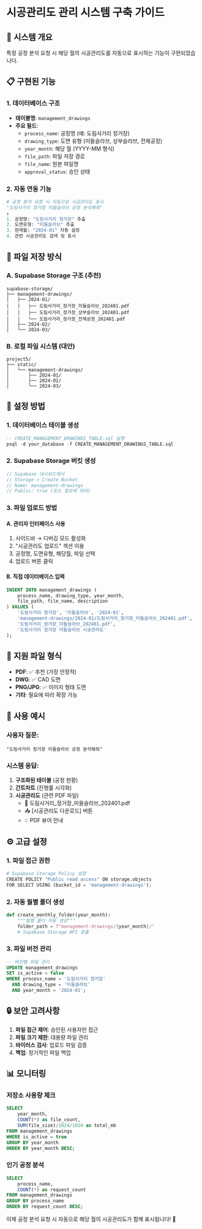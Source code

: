 # 시공관리도 관리 시스템 구축 가이드

## 🎯 시스템 개요

특정 공정 분석 요청 시 해당 월의 시공관리도를 자동으로 표시하는 기능이 구현되었습니다.

## 📋 구현된 기능

### 1. 데이터베이스 구조
- **테이블명**: `management_drawings`
- **주요 필드**:
  - `process_name`: 공정명 (예: 도림사거리 정거장)
  - `drawing_type`: 도면 유형 (미들슬라브, 상부슬라브, 전체공정)
  - `year_month`: 해당 월 (YYYY-MM 형식)
  - `file_path`: 파일 저장 경로
  - `file_name`: 원본 파일명
  - `approval_status`: 승인 상태

### 2. 자동 연동 기능
```python
# 공정 분석 요청 시 자동으로 시공관리도 표시
"도림사거리 정거장 미들슬라브 공정 분석해줘"
↓
1. 공정명: "도림사거리 정거장" 추출
2. 도면유형: "미들슬라브" 추출  
3. 현재월: "2024-01" 자동 설정
4. 관련 시공관리도 검색 및 표시
```

## 📁 파일 저장 방식

### A. Supabase Storage 구조 (추천)
```
supabase-storage/
├── management-drawings/
│   ├── 2024-01/
│   │   ├── 도림사거리_정거장_미들슬라브_202401.pdf
│   │   ├── 도림사거리_정거장_상부슬라브_202401.pdf
│   │   └── 도림사거리_정거장_전체공정_202401.pdf
│   ├── 2024-02/
│   └── 2024-03/
```

### B. 로컬 파일 시스템 (대안)
```
project5/
├── static/
│   └── management-drawings/
│       ├── 2024-01/
│       ├── 2024-02/
│       └── 2024-03/
```

## 🔧 설정 방법

### 1. 데이터베이스 테이블 생성
```sql
-- CREATE_MANAGEMENT_DRAWINGS_TABLE.sql 실행
psql -d your_database -f CREATE_MANAGEMENT_DRAWINGS_TABLE.sql
```

### 2. Supabase Storage 버킷 생성
```javascript
// Supabase 대시보드에서
// Storage > Create Bucket
// Name: management-drawings
// Public: true (또는 필요에 따라)
```

### 3. 파일 업로드 방법

#### A. 관리자 인터페이스 사용
1. 사이드바 → 디버깅 모드 활성화
2. "시공관리도 업로드" 섹션 이용
3. 공정명, 도면유형, 해당월, 파일 선택
4. 업로드 버튼 클릭

#### B. 직접 데이터베이스 입력
```sql
INSERT INTO management_drawings (
    process_name, drawing_type, year_month, 
    file_path, file_name, description
) VALUES (
    '도림사거리 정거장', '미들슬라브', '2024-01',
    'management-drawings/2024-01/도림사거리_정거장_미들슬라브_202401.pdf',
    '도림사거리_정거장_미들슬라브_202401.pdf',
    '도림사거리 정거장 미들슬라브 시공관리도'
);
```

## 📄 지원 파일 형식

- **PDF**: ✅ 추천 (가장 안정적)
- **DWG**: ✅ CAD 도면 
- **PNG/JPG**: ✅ 이미지 형태 도면
- **기타**: 필요에 따라 확장 가능

## 🚀 사용 예시

### 사용자 질문:
```
"도림사거리 정거장 미들슬라브 공정 분석해줘"
```

### 시스템 응답:
1. **구조화된 테이블** (공정 현황)
2. **간트차트** (진행률 시각화)
3. **시공관리도** (관련 PDF 파일)
   - 📄 도림사거리_정거장_미들슬라브_202401.pdf
   - 📥 [시공관리도 다운로드] 버튼
   - 💡 PDF 뷰어 안내

## ⚙️ 고급 설정

### 1. 파일 접근 권한
```python
# Supabase Storage Policy 설정
CREATE POLICY "Public read access" ON storage.objects
FOR SELECT USING (bucket_id = 'management-drawings');
```

### 2. 자동 월별 폴더 생성
```python
def create_monthly_folder(year_month):
    """월별 폴더 자동 생성"""
    folder_path = f"management-drawings/{year_month}/"
    # Supabase Storage API 호출
```

### 3. 파일 버전 관리
```sql
-- 버전별 파일 관리
UPDATE management_drawings 
SET is_active = false 
WHERE process_name = '도림사거리 정거장' 
  AND drawing_type = '미들슬라브'
  AND year_month = '2024-01';
```

## 🔒 보안 고려사항

1. **파일 접근 제어**: 승인된 사용자만 접근
2. **파일 크기 제한**: 대용량 파일 관리
3. **바이러스 검사**: 업로드 파일 검증
4. **백업**: 정기적인 파일 백업

## 📊 모니터링

### 저장소 사용량 체크
```sql
SELECT 
    year_month,
    COUNT(*) as file_count,
    SUM(file_size)/1024/1024 as total_mb
FROM management_drawings 
WHERE is_active = true
GROUP BY year_month
ORDER BY year_month DESC;
```

### 인기 공정 분석
```sql
SELECT 
    process_name,
    COUNT(*) as request_count
FROM management_drawings 
GROUP BY process_name
ORDER BY request_count DESC;
```

이제 공정 분석 요청 시 자동으로 해당 월의 시공관리도가 함께 표시됩니다! 🎉

